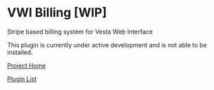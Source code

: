 # VWI Billing [WIP]
Stripe based billing system for Vesta Web Interface

This plugin is currently under active development and is not able to be installed.

[Project Home](https://github.com/cdgco/vestawebinterface)

[Plugin List](https://github.com/cdgco/VestaWebInterface/tree/master/plugins)
